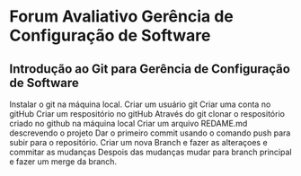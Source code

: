 # Forum Avaliativo Gerência de Configuração de Software
## Introdução ao Git para Gerência de Configuração de Software
Instalar o git na máquina local.
Criar um usuário git
Criar uma conta no gitHub
Criar um respositório no gitHub
Através do git clonar o respositório criado no github na máquina local
Criar um arquivo REDAME.md descrevendo o projeto 
Dar o primeiro commit usando o comando push para subir para o  repositório.
Criar um nova Branch e fazer as alteraçoes e commitar as mudanças
Despois das mudanças mudar para branch principal e fazer um merge da branch.

